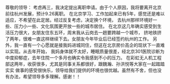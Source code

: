 尊敬的领导：
    考虑再三，我决定提出离职申请。由于个人原因，我将要离开北京前往杭州发展，预计9.26离职。
    在北京学习、工作加起来已有5年，感觉还是难以适应，不希望在此定居。经过反复考虑，决定换个环境，
去杭州那样环境好一些、压力小一些、文化氛围更开放一些的城市居住。
    在北京这几年确实感受到生活压力很大，女朋友住东五环，周末我从云岗去一趟要跨越一个城市，
挤地铁挤了两年，很难一直这样继续下去。女朋友今年毕业后已经签约杭州的工作。
    另外，我一直有一个心愿就是接我妈进城同住，但这在北京房价高企的现状下一直难以实现。从去年开始，
我妈身体就不太好，睡眠质量很差，经北京301医院诊断为中度抑郁症，去年住院一个多月也确实令我感到不小的压力。
    在彩虹无人机工程部这两年，收获很多，尤其是同事关系都很好，跟魏瀚、孙洪悦等大家在一起踏踏实实
做事的感受很快乐，领导给我们提供的环境也很优越。虽然有不舍，但也没有办法，希望领导多多理解。感谢！！
    
    
